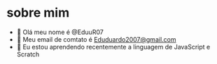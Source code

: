 # sobre mim
- 👋 Olá meu nome é @EduuR07
- 👀  Meu email de comtato é Eduduardo2007@gmail.com
- 🌱  Eu estou aprendendo recentemente a linguagem  de JavaScript e Scratch

<!---
EduuR07/EduuR07 is a ✨ special ✨ repository because its `README.md` (this file) appears on your GitHub profile.
You can click the Preview link to take a look at your changes.
--->

